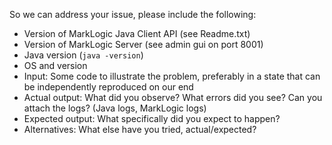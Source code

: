 So we can address your issue, please include the following:
* Version of MarkLogic Java Client API (see Readme.txt)
* Version of MarkLogic Server (see admin gui on port 8001)
* Java version (`java -version`)
* OS and version
* Input: Some code to illustrate the problem, preferably in a state that can be independently reproduced on our end
* Actual output: What did you observe? What errors did you see? Can you attach the logs? (Java logs, MarkLogic logs)
* Expected output: What specifically did you expect to happen?
* Alternatives: What else have you tried, actual/expected?
